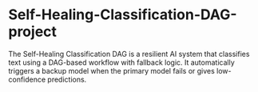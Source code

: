# Self-Healing-Classification-DAG-project
The Self-Healing Classification DAG is a resilient AI system that classifies text using a DAG-based workflow with fallback logic. It automatically triggers a backup model when the primary model fails or gives low-confidence predictions.
